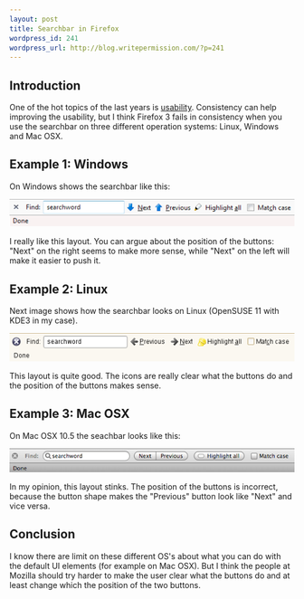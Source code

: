 ```yaml
--- 
layout: post
title: Searchbar in Firefox
wordpress_id: 241
wordpress_url: http://blog.writepermission.com/?p=241
---
```

## Introduction
One of the hot topics of the last years is [usability](http://en.wikipedia.org/wiki/Usability). Consistency can help improving the usability, but I think Firefox 3 fails in consistency when you use the searchbar on three different operation systems: Linux, Windows and Mac OSX.

## Example 1: Windows
On Windows shows the searchbar like this:

![Firefox searchbox Windows Vista](/content/2009/09/ff-searchbox-windows.png)

I really like this layout. You can argue about the position of the buttons: "Next" on the right seems to make more sense, while "Next" on the left will make it easier to push it.

## Example 2: Linux
Next image shows how the searchbar looks on Linux (OpenSUSE 11 with KDE3 in my case).

![Firefox searchbox Linux (OpenSUSE 11 KDE3)](/content/2009/09/ff-searchbox-linux.png)

This layout is quite good. The icons are really clear what the buttons do and the position of the buttons makes sense.

## Example 3: Mac OSX
On Mac OSX 10.5 the seachbar looks like this:

![Firefox searchbox on Mac OSX 10.5](/content/2009/09/ff-searchbox-mac.png)

In my opinion, this layout stinks. The position of the buttons is incorrect, because the button shape makes the "Previous" button look like "Next" and vice versa.

## Conclusion
I know there are limit on these different OS's about what you can do with the default UI elements (for example on Mac OSX). But I think the people at Mozilla should try harder to make the user clear what the buttons do and at least change which the position of the two buttons.
